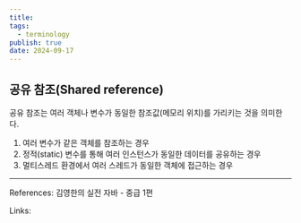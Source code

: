 ```yaml
---
title: 
tags:
  - terminology
publish: true
date: 2024-09-17
---
```

## 공유 참조(Shared reference)
공유 참조는 여러 객체나 변수가 동일한 참조값(메모리 위치)를 가리키는 것을 의미한다.

1. 여러 변수가 같은 객체를 참조하는 경우
2. 정적(static) 변수를 통해 여러 인스턴스가 동일한 데이터를 공유하는 경우
3. 멀티스레드 환경에서 여러 스레드가 동일한 객체에 접근하는 경우

---
References: 김영한의 실전 자바 - 중급 1편

Links: 